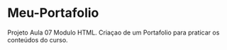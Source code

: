 # Meu-Portafolio
Projeto Aula 07 Modulo HTML. Criaçao de um Portafolio para praticar os conteúdos do curso.
